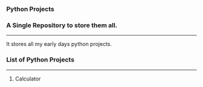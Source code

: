 ### Python Projects

### A Single Repository to store them all.

---

It stores all my early days python projects.

### List of Python Projects

---

1. Calculator
